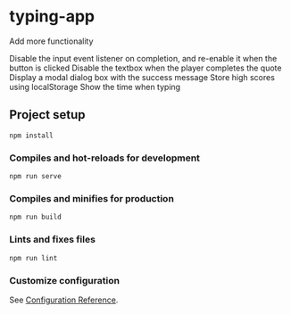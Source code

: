 # typing-app


Add more functionality

Disable the input event listener on completion, and re-enable it when the button is clicked
Disable the textbox when the player completes the quote
Display a modal dialog box with the success message
Store high scores using localStorage
Show the time when typing


## Project setup
```
npm install
```

### Compiles and hot-reloads for development
```
npm run serve
```

### Compiles and minifies for production
```
npm run build
```

### Lints and fixes files
```
npm run lint
```

### Customize configuration
See [Configuration Reference](https://cli.vuejs.org/config/).
